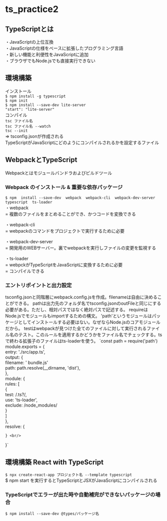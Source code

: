 # ts_practice2

## TypeScriptとは
・JavaScriptの上位互換</br>
・JavaScriptの仕様をベースに拡張したプログラミング言語</br>
・新しい機能と利便性をJavaScriptに追加</br>
・ブラウザでもNode.jsでも直接実行できない</br>

## 環境構築
インストール</br>
`$ npm install -g typescript`</br>
`$ npm init`</br>
`$ npm install --save-dev lite-server`</br>
`"start": "lite-server"`</br>
コンパイル</br>
`tsc ファイル名`</br>
`tsc ファイル名 --watch`</br>
`tsc --init`</br>
=> tsconfig.jsonが作成される</br>
TypeScriptがJavaScriptにどのようにコンパイルされるかを設定するファイル

## WebpackとTypeScript
Webpackとはモジュールバンドラおよびビルドツール<br/>

### Webpack のインストール & 重要な依存パッケージ
`$ npm  install --save-dev  webpack  webpack-cli  webpack-dev-server  typescript  ts-loader`<br/>
・webpack<br/>
= 複数のファイルをまとめることができ、かつコードを変換できる<br/>

・webpack-cli <br/>
= webpackのコマンドをプロジェクトで実行するために必要<br/>

・webpack-dev-server<br/>
= 開発用のWEBサーバー。裏でwebpackを実行しファイルの変更を監視する<br/>

・ts-loader<br/>
= webpckがTypeScriptをJavaScriptに変換するために必要<br/>
= コンパイルできる

### エントリポイントと出力設定
tsconfig.jsonと同階層にwebpack.config.jsを作成。filenameは自由に決めることができる。
pathは出力先のフォルダ名でtsconfig.jsonのoutFileと同じにする必要がある。ただし、相対パスではなく絶対パスで記述する。
requireはNode.jsでモジュールもimportするための構文。
'path'というモジュールはパッケージとしてインストールする必要はない。なぜならNode.jsのコアモジュールだから。
testはwebpackが見つけた全てのファイルに対して実行されるファイル名のテスト。このルールを適用するかどうかをファイル名でチェックする。tsで終わる拡張子のファイルはts-loaderを使う。
`const  path = require('path') <br/>
module.exports  =  { <br/>
    entry:  './src/app.ts', <br/>
    output:  { <br/>
        filename:  ' bundle.js' <br/>
        path:  path.resolve(__dirname,  'dist'), <br/>
    }, <br/>
    module: { <br/>
        rules: [ <br/>
            { <br/>
                test: /\.ts?/, <br/>
                use: 'ts-loader', <br/>
                exclude: /node_modules/ <br/>
            }        <br/>
        ] <br/>
    }, <br/>
    resolve: { <br/>
        
    } <br/>
}`





## 環境構築 React with TypeScript
`$ npx create-react-app プロジェクト名 --template typescript`</br>
$ npm start を実行するとTypeScriptとJSXがJavaScriptにコンパイルされる</br>

### TypeScriptでエラーが出た時や自動補完ができないパッケージの場合</br>
`$ npm install --save-dev @types/パッケージ名`</br>
